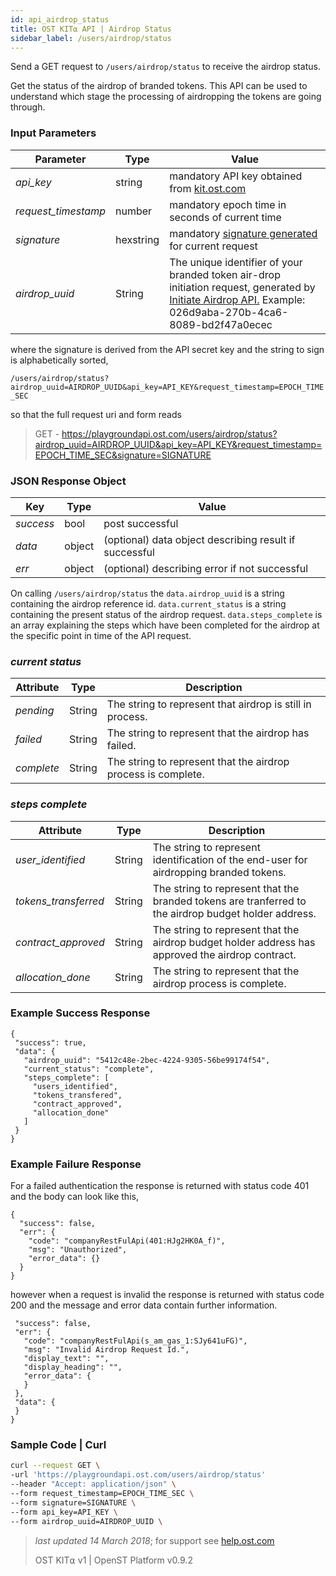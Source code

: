 ```yaml
---
id: api_airdrop_status
title: OST KIT⍺ API | Airdrop Status
sidebar_label: /users/airdrop/status
---
```



Send a GET request to `/users/airdrop/status` to receive the airdrop status.
 
Get the status of the airdrop of branded tokens. This API can be used to understand which stage the processing of airdropping the tokens are going through.  


### Input Parameters
| Parameter | Type    | Value                                    |
|-----------|---------|------------------------------------------|
| _api_key_           | string    | mandatory API key obtained from [kit.ost.com](https://kit.ost.com) |
| _request_timestamp_ | number    | mandatory epoch time in seconds of current time |
| _signature_         | hexstring | mandatory [<u>signature generated</u>](2_98_API_AUTHENTICATION.md) for current request |
| _airdrop_uuid_  | String | The unique identifier of your branded token air-drop initiation request, generated by [Initiate Airdrop API.](https://dev.ost.com/reference/docs/api_airdrop_drop.html) Example: 026d9aba-270b-4ca6-8089-bd2f47a0ecec|

where the signature is derived from the API secret key and the string to sign is alphabetically sorted,

`/users/airdrop/status?airdrop_uuid=AIRDROP_UUID&api_key=API_KEY&request_timestamp=EPOCH_TIME_SEC`

so that the full request uri and form reads

> GET - https://playgroundapi.ost.com/users/airdrop/status?airdrop_uuid=AIRDROP_UUID&api_key=API_KEY&request_timestamp=EPOCH_TIME_SEC&signature=SIGNATURE

### JSON Response Object

| Key        | Type   | Value      |
|------------|--------|------------|
| _success_  | bool   | post successful |
| _data_     | object | (optional) data object describing result if successful   |
| _err_      | object | (optional) describing error if not successful |

On calling `/users/airdrop/status` the `data.airdrop_uuid` is a string containing the airdrop reference id. `data.current_status` is a string containing the present status of the airdrop request. `data.steps_complete` is an array explaining the steps which have been completed for the airdrop at the specific point in time of the API request.

### _current status_
| Attribute | Type    | Description                                   |
|-----------|---------|------------------------------------------|
| _pending_   | String | The string to represent that airdrop is still in process.
| _failed_  | String | The string to represent that the airdrop has failed.
| _complete_   | String | The string to represent that the airdrop process is complete.|


### _steps complete_
| Attribute | Type    | Description                                   |
|-----------|---------|------------------------------------------|
| _user_identified_   | String | The string to represent identification of the end-user for airdropping branded tokens.
| _tokens_transferred_  | String | The string to represent that the branded tokens are tranferred to the airdrop budget holder address.
| _contract_approved_   | String | The string to represent that the airdrop budget holder address has approved the airdrop  contract.|
| _allocation_done_   | String | The string to represent that the airdrop process is complete.|


### Example Success Response
```
{
 "success": true,
 "data": {
   "airdrop_uuid": "5412c48e-2bec-4224-9305-56be99174f54",
   "current_status": "complete",
   "steps_complete": [
     "users_identified",
     "tokens_transfered",
     "contract_approved",
     "allocation_done"
   ]
 }
}
```

### Example Failure Response
For a failed authentication the response is returned with status code 401 and the body can look like this,

```
{
  "success": false,
  "err": {
    "code": "companyRestFulApi(401:HJg2HK0A_f)",
    "msg": "Unauthorized",
    "error_data": {}
  }
}
```

however when a request is invalid the response is returned with status code 200 and the message and error data contain further information.
```{
 "success": false,
 "err": {
   "code": "companyRestFulApi(s_am_gas_1:SJy641uFG)",
   "msg": "Invalid Airdrop Request Id.",
   "display_text": "",
   "display_heading": "",
   "error_data": {
   }
 },
 "data": {
 }
}
```

### Sample Code | Curl
```bash
curl --request GET \
-url 'https://playgroundapi.ost.com/users/airdrop/status'
--header "Accept: application/json" \
--form request_timestamp=EPOCH_TIME_SEC \
--form signature=SIGNATURE \
--form api_key=API_KEY \
--form airdrop_uuid=AIRDROP_UUID \

```
>_last updated 14 March 2018_; for support see [help.ost.com](help.ost.com)
>
> OST KIT⍺ v1 | OpenST Platform v0.9.2
